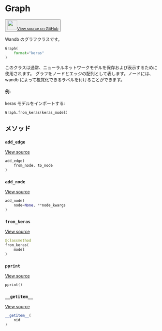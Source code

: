 # Graph

<p><button style={{display: 'flex', alignItems: 'center', backgroundColor: 'white', border: '1px solid #ddd', padding: '10px', borderRadius: '6px', cursor: 'pointer', boxShadow: '0 2px 3px rgba(0,0,0,0.1)', transition: 'all 0.3s'}}><a href='https://www.github.com/wandb/wandb/tree/v0.17.3/wandb/data_types.py#L1329-L1488' style={{fontSize: '1.2em', display: 'flex', alignItems: 'center'}}><img src='https://github.githubassets.com/images/modules/logos_page/GitHub-Mark.png' height='32px' width='32px' style={{marginRight: '10px'}}/>View source on GitHub</a></button></p>

Wandb のグラフクラスです。

```python
Graph(
    format="keras"
)
```

このクラスは通常、ニューラルネットワークモデルを保存および表示するために使用されます。 グラフをノードとエッジの配列として表します。ノードには、wandb によって視覚化できるラベルを付けることができます。

#### 例:

keras モデルをインポートする:

```
Graph.from_keras(keras_model)
```

## メソッド

### `add_edge`

[View source](https://www.github.com/wandb/wandb/tree/v0.17.3/wandb/data_types.py#L1414-L1418)

```python
add_edge(
    from_node, to_node
)
```

### `add_node`

[View source](https://www.github.com/wandb/wandb/tree/v0.17.3/wandb/data_types.py#L1402-L1412)

```python
add_node(
    node=None, **node_kwargs
)
```

### `from_keras`

[View source](https://www.github.com/wandb/wandb/tree/v0.17.3/wandb/data_types.py#L1420-L1449)

```python
@classmethod
from_keras(
    model
)
```

### `pprint`

[View source](https://www.github.com/wandb/wandb/tree/v0.17.3/wandb/data_types.py#L1396-L1400)

```python
pprint()
```

### `__getitem__`

[View source](https://www.github.com/wandb/wandb/tree/v0.17.3/wandb/data_types.py#L1393-L1394)

```python
__getitem__(
    nid
)
```